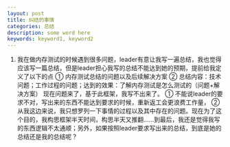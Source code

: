 ```yaml
---
layout: post
title: 纠结的事情
categories: 总结
description: some word here
keywords: keyword1, keyword2
---
```

1. 我在做内存测试的时候遇到很多问题，leader有意让我写一遍总结，我也觉得应该写一篇总结，但是leader担心我写的总结不能达到她的预期，提前给我定义了以下的点
    ① 内存测试总结的问题以及后续解决方案
    ② 总结内容：技术问题；工作过程的问题；达到的效果：了解内存测试是怎么测试的（问题+解决方案）
    现在问题来了，基于此框架，我写不出来了。
    ① 不能说leader的要求不对，写出来的东西不能达到要求的时候，重新返工会更浪费工作量，
    ② 从我这边来说，我只想罗列一下事情的过程以及其中存在的问题。现在为了这个目的，我构思框架半天时间，构思半天又推翻……到最后，我还是觉得我写的东西逻辑不太通顺；另外，如果按照leader要求写出来的总结，到底是她的总结还是我的总结呢？

